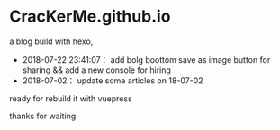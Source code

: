 # CracKerMe.github.io
a blog build with hexo, 
- 2018-07-22 23:41:07：
add bolg boottom save as image button for sharing  && add a new console for hiring
- 2018-07-02：
update some articles on 18-07-02

ready for rebuild it with vuepress

thanks for waiting
